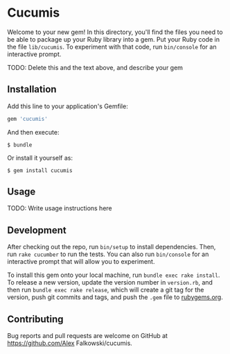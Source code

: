 # Cucumis

Welcome to your new gem! In this directory, you'll find the files you need to be able to package up your Ruby library into a gem. Put your Ruby code in the file `lib/cucumis`. To experiment with that code, run `bin/console` for an interactive prompt.

TODO: Delete this and the text above, and describe your gem

## Installation

Add this line to your application's Gemfile:

```ruby
gem 'cucumis'
```

And then execute:

    $ bundle

Or install it yourself as:

    $ gem install cucumis

## Usage

TODO: Write usage instructions here

## Development

After checking out the repo, run `bin/setup` to install dependencies. Then, run `rake cucumber` to run the tests. You can also run `bin/console` for an interactive prompt that will allow you to experiment.

To install this gem onto your local machine, run `bundle exec rake install`. To release a new version, update the version number in `version.rb`, and then run `bundle exec rake release`, which will create a git tag for the version, push git commits and tags, and push the `.gem` file to [rubygems.org](https://rubygems.org).

## Contributing

Bug reports and pull requests are welcome on GitHub at https://github.com/Alex Falkowski/cucumis.

